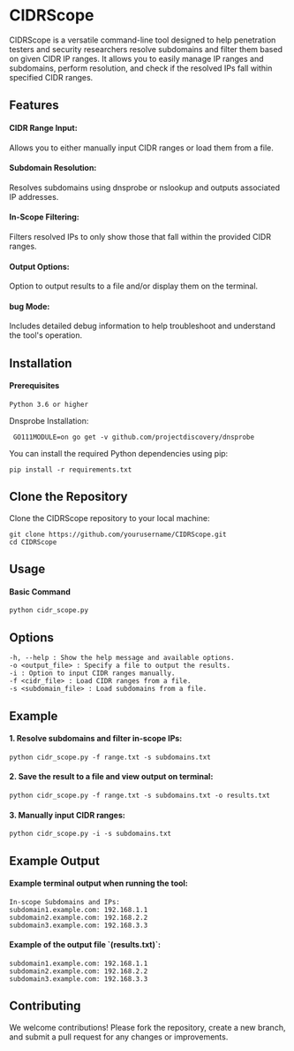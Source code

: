 <h1>CIDRScope</h1>

CIDRScope is a versatile command-line tool designed to help penetration testers and security researchers resolve subdomains and filter them based on given CIDR IP ranges. It allows you to easily manage IP ranges and subdomains, perform resolution, and check if the resolved IPs fall within specified CIDR ranges.


<h2>Features</h2>

  <h4>CIDR Range Input:</h4> Allows you to either manually input CIDR ranges or load them from a file.
  <h4>Subdomain Resolution:</h4> Resolves subdomains using dnsprobe or nslookup and outputs associated IP addresses.
  <h4>In-Scope Filtering:</h4> Filters resolved IPs to only show those that fall within the provided CIDR ranges.
  <h4>Output Options:</h4> Option to output results to a file and/or display them on the terminal.
  <h4>bug Mode:</h4> Includes detailed debug information to help troubleshoot and understand the tool's operation.
  

<h2>Installation</h2>
<h4>Prerequisites</h4>

    Python 3.6 or higher
    
Dnsprobe Installation:
```
 GO111MODULE=on go get -v github.com/projectdiscovery/dnsprobe
```
You can install the required Python dependencies using pip:
```
pip install -r requirements.txt
```
<h2>Clone the Repository</h2>

Clone the CIDRScope repository to your local machine:
```
git clone https://github.com/yourusername/CIDRScope.git
cd CIDRScope
```
<h2>Usage</h2>
<h4>Basic Command</h4>

```
python cidr_scope.py
```
<h2>Options</h2>

    -h, --help : Show the help message and available options.
    -o <output_file> : Specify a file to output the results.
    -i : Option to input CIDR ranges manually.
    -f <cidr_file> : Load CIDR ranges from a file.
    -s <subdomain_file> : Load subdomains from a file.

<h2>Example</h2>

  <h4>1. Resolve subdomains and filter in-scope IPs:</h4>
  
```
python cidr_scope.py -f range.txt -s subdomains.txt
```
 <h4>2. Save the result to a file and view output on terminal:</h4>
 
```
python cidr_scope.py -f range.txt -s subdomains.txt -o results.txt
```
 <h4>3. Manually input CIDR ranges:</h4>
 
```
python cidr_scope.py -i -s subdomains.txt
```
<h2>Example Output</h2>

<h4>Example terminal output when running the tool:</h4>

```
In-scope Subdomains and IPs:
subdomain1.example.com: 192.168.1.1
subdomain2.example.com: 192.168.2.2
subdomain3.example.com: 192.168.3.3
```
<h4>Example of the output file `(results.txt)`:</h4>

```
subdomain1.example.com: 192.168.1.1
subdomain2.example.com: 192.168.2.2
subdomain3.example.com: 192.168.3.3
```

<h2>Contributing</h2>

We welcome contributions! Please fork the repository, create a new branch, and submit a pull request for any changes or improvements.
